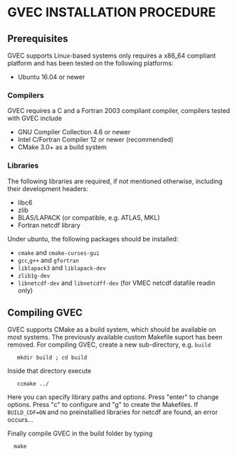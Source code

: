 # GVEC INSTALLATION PROCEDURE


## Prerequisites

GVEC supports Linux-based systems only requires a x86\_64
compliant platform and has been tested on the following platforms:

- Ubuntu 16.04 or newer


### Compilers

GVEC requires a C and a Fortran 2003 compliant compiler,
compilers tested with GVEC include

- GNU Compiler Collection 4.6 or newer
- Intel C/Fortran Compiler 12 or newer (recommended)
- CMake 3.0+ as a build system

### Libraries

The following libraries are required, if not mentioned
otherwise, including their development headers:

- libc6
- zlib
- BLAS/LAPACK (or compatible, e.g. ATLAS, MKL)
- Fortran netcdf library


Under ubuntu, the following packages should be installed:

- `cmake` and `cmake-curses-gui`
- `gcc`,`g++` and `gfortran`
- `liblapack3` and `liblapack-dev`
- `zlib1g-dev`
- `libnetcdf-dev` and `libnetcdff-dev` (for VMEC netcdf datafile readin only)

## Compiling GVEC

GVEC supports CMake as a build system, which should be
available on most systems. The previously available
custom Makefile suport has been removed.
For compiling GVEC, create a new sub-directory,
e.g. `build` 
``` 
   mkdir build ; cd build
```
Inside that directory execute
``` 
   ccmake ../
``` 
Here you can specify library paths and options. Press "enter" to change options.
Press "c" to configure and "g" to create the Makefiles.
If `BUILD_CDF=ON` and no preinstallied libraries for netcdf are found, an error occurs...

Finally compile GVEC in the build folder by typing 
```
  make
```
   
 




